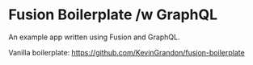 # Fusion Boilerplate /w GraphQL

An example app written using Fusion and GraphQL.

Vanilla boilerplate: https://github.com/KevinGrandon/fusion-boilerplate
